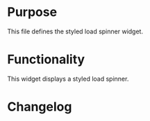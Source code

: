 # Purpose

This file defines the styled load spinner widget.

# Functionality

This widget displays a styled load spinner.

# Changelog

